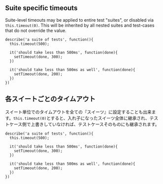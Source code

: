 <h2 id="suite-specific-timeouts">Suite specific timeouts</h2>

  Suite-level timeouts may be applied to entire test "suites", or disabled
  via `this.timeout(0)`. This will be inherited by all nested suites and test-cases
  that do not override the value.

    describe('a suite of tests', function(){
      this.timeout(500);

      it('should take less than 500ms', function(done){
        setTimeout(done, 300);
      })

      it('should take less than 500ms as well', function(done){
        setTimeout(done, 200);
      })
    })

<h2 id="suite-specific-timeouts">各スイートごとのタイムアウト</h2>

スイート単位でのタイムアウトを全ての『スイーツ』に設定することも出来ます。`this.timeout(0)`とすると、入れ子になったスイーツ全体に継承され、テストケース側で上書きしていなければ、テストケースそのものにも継承されます。

    describe('a suite of tests', function(){
      this.timeout(500);

      it('should take less than 500ms', function(done){
        setTimeout(done, 300);
      })

      it('should take less than 500ms as well', function(done){
        setTimeout(done, 200);
      })
    })